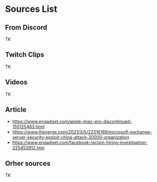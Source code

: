 # Sources List

<!--
Notes:

* Remove any parameters in the link before commiting to avoid
  trackin
* Use an URL expander for shortened links, unless it's youtu.be links.

-->

## From Discord

TK

## Twitch Clips

TK

## Videos

TK

## Article

- https://www.engadget.com/apple-imac-pro-discontinued-155125483.html
- https://www.theverge.com/2021/3/5/22316189/microsoft-exchange-server-security-exploit-china-attack-30000-organization
- https://www.engadget.com/facebook-racism-hiring-investigation-225453912.htm 



## Orher sources

TK
